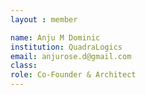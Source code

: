 ```yaml
--- 
layout : member 

name: Anju M Dominic
institution: QuadraLogics 
email: anjurose.d@gmail.com
class:
role: Co-Founder & Architect 
--- 
```

